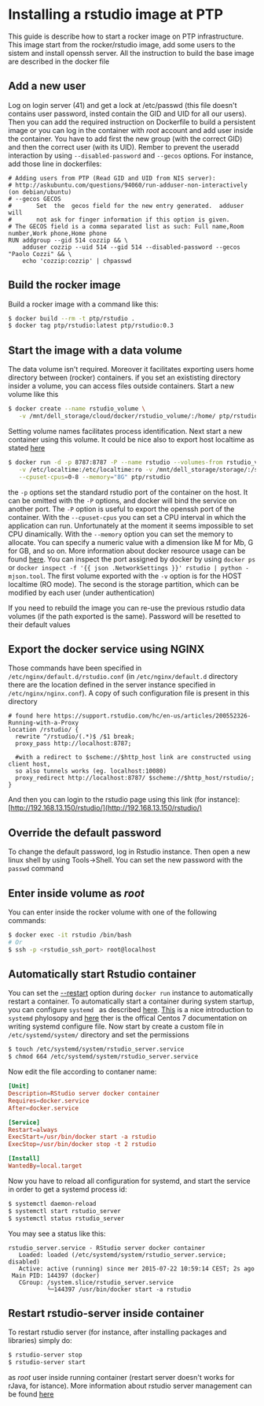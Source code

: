 
Installing a rstudio image at PTP
=================================

This guide is describe how to start a rocker image on PTP infrastructure. This image start from the rocker/rstudio image, add some users to the sistem and install openssh server. All the instruction to build the base image are described in the docker file

## Add a new user

Log on login server (41) and get a lock at /etc/passwd (this file doesn't contains user password, insted contain the GID and UID for all our users). Then you can add the required instruction on Dockerfile to build a persistent image or you can log in the container with *root* account and add user inside the container. You have to add first the new group (with the correct GID) and then the correct user (with its UID). Rember to prevent the useradd interaction by using `--disabled-password` and `--gecos` options. For instance, add those line in dockerfiles:

```
# Adding users from PTP (Read GID and UID from NIS server):
# http://askubuntu.com/questions/94060/run-adduser-non-interactively (on debian/ubuntu)
# --gecos GECOS
#       Set  the  gecos field for the new entry generated.  adduser will
#       not ask for finger information if this option is given.
# The GECOS field is a comma separated list as such: Full name,Room number,Work phone,Home phone
RUN addgroup --gid 514 cozzip && \
    adduser cozzip --uid 514 --gid 514 --disabled-password --gecos "Paolo Cozzi" && \
    echo 'cozzip:cozzip' | chpasswd
```

## Build the rocker image

Build a rocker image with a command like this:

```sh
$ docker build --rm -t ptp/rstudio .
$ docker tag ptp/rstudio:latest ptp/rstudio:0.3
```

## Start the image with a data volume

The data volume isn't required. Moreover it facilitates exporting users home directory between (rocker) containers.
if you set an exististing directory insider a volume, you can access files outside containers. Start a new volume like this

```sh
$ docker create --name rstudio_volume \
   -v /mnt/dell_storage/cloud/docker/rstudio_volume/:/home/ ptp/rstudio /bin/true
```

Setting volume names facilitates process identification. Next start a new container using this volume. It could be nice also to export host localtime as stated [here](http://stackoverflow.com/questions/22800624/will-docker-container-auto-sync-time-with-the-host-machine)

```sh
$ docker run -d -p 8787:8787 -P --name rstudio --volumes-from rstudio_volume \
   -v /etc/localtime:/etc/localtime:ro -v /mnt/dell_storage/storage/:/storage/ \
   --cpuset-cpus=0-8 --memory="8G" ptp/rstudio
```

the `-p` options set the standard rstudio port of the container on the host. It can be omitted with the `-P` options, and docker will bind the service on another port. The `-P` option is useful to export the openssh port of the container. With the `--cpuset-cpus` you can set a CPU interval in which the application can run. Unfortunately at the moment it seems impossible to set CPU dinamically. With the `--memory` option you can set the memory to allocate. You can specify a numeric value with a dimension like M for Mb, G for GB, and so on. More information about docker resource usage can be found [here](https://gist.github.com/afolarin/15d12a476e40c173bf5f).
You can inspect the port assigned by docker by using `docker ps` or `docker inspect -f '{{ json .NetworkSettings }}' rstudio | python -mjson.tool`. The first volume exported with the `-v` option is for the HOST localtime (RO mode). The second is the storage partition, which can be modified by each user (under authentication)

If you need to rebuild the image you can re-use the previous rstudio data volumes (if the path exported is the same). Password will be resetted to their default values

## Export the docker service using NGINX

Those commands have been specified in `/etc/nginx/default.d/rstudio.conf` (in `/etc/nginx/default.d` directory there are the location defined in the server instance specified in `/etc/nginx/nginx.conf`). A copy of such configuration file is present in this directory

```
# found here https://support.rstudio.com/hc/en-us/articles/200552326-Running-with-a-Proxy
location /rstudio/ {
  rewrite ^/rstudio/(.*)$ /$1 break;
  proxy_pass http://localhost:8787;

  #with a redirect to $scheme://$http_host link are constructed using client host,
  so also tunnels works (eg. localhost:10080)
  proxy_redirect http://localhost:8787/ $scheme://$http_host/rstudio/;
}
```

And then you can login to the rstudio page using this link (for instance): [http://192.168.13.150/rstudio/](http://192.168.13.150/rstudio/)

## Override the default password

To change the default password, log in Rstudio instance. Then open a new linux shell by using Tools->Shell. You can set the new password with the `passwd` command

## Enter inside volume as *root*

You can enter inside the rocker volume with one of the following commands:

```sh
$ docker exec -it rstudio /bin/bash
# Or
$ ssh -p <rstudio_ssh_port> root@localhost
```

## Automatically start Rstudio container

You can set the [--restart](https://docs.docker.com/reference/run/#restart-policies-restart) option during `docker run` instance to automatically restart a container. To automatically start a container during system startup, you can configure `systemd ` as described [here](https://docs.docker.com/articles/host_integration/#automatically-start-containers). [This](http://linuxaria.com/article/an-introduction-to-systemd-for-centos-7?lang=it) is a nice introduction to `systemd` phylosopy and [here](https://access.redhat.com/documentation/en-US/Red_Hat_Enterprise_Linux/7/html/System_Administrators_Guide/sect-Managing_Services_with_systemd-Unit_Files.html) ther is the offical Centos 7 documentation on writing systemd configure file. Now start by create a custom file in `/etc/systemd/system/` directory and set the permissions

```sh
$ touch /etc/systemd/system/rstudio_server.service
$ chmod 664 /etc/systemd/system/rstudio_server.service
```
Now edit the file according to contaner name:

```conf
[Unit]
Description=RStudio server docker container
Requires=docker.service
After=docker.service

[Service]
Restart=always
ExecStart=/usr/bin/docker start -a rstudio
ExecStop=/usr/bin/docker stop -t 2 rstudio

[Install]
WantedBy=local.target
```

Now you have to reload all configuration for systemd, and start the service in order to get a systemd process id:

```sh
$ systemctl daemon-reload
$ systemctl start rstudio_server
$ systemctl status rstudio_server

```

You may see a status like this:

```
rstudio_server.service - RStudio server docker container
   Loaded: loaded (/etc/systemd/system/rstudio_server.service; disabled)
   Active: active (running) since mer 2015-07-22 10:59:14 CEST; 2s ago
 Main PID: 144397 (docker)
   CGroup: /system.slice/rstudio_server.service
           └─144397 /usr/bin/docker start -a rstudio
```

## Restart rstudio-server inside container

To restart rstudio server (for instance, after installing packages and libraries) simply do:

```sh
$ rstudio-server stop
$ rstudio-server start
```

as *root* user inside running container (restart server doesn't works for rJava, for istance). More information about rstudio server management can be found [here](https://support.rstudio.com/hc/en-us/articles/200532327-Managing-the-Server)
